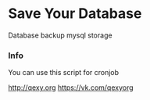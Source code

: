 # Save Your Database
Database backup mysql storage

### Info
You can use this script for cronjob

http://qexy.org
https://vk.com/qexyorg